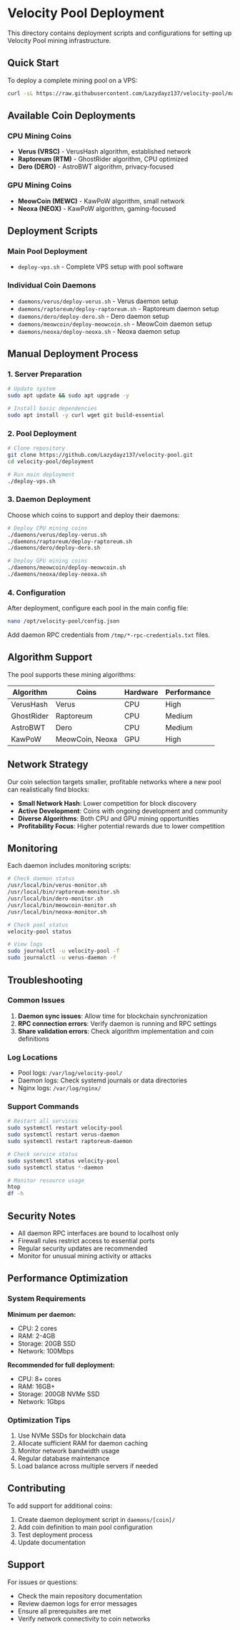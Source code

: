 # Velocity Pool Deployment

This directory contains deployment scripts and configurations for setting up Velocity Pool mining infrastructure.

## Quick Start

To deploy a complete mining pool on a VPS:

```bash
curl -sL https://raw.githubusercontent.com/Lazydayz137/velocity-pool/main/deployment/deploy-vps.sh | bash
```

## Available Coin Deployments

### CPU Mining Coins
- **Verus (VRSC)** - VerusHash algorithm, established network
- **Raptoreum (RTM)** - GhostRider algorithm, CPU optimized
- **Dero (DERO)** - AstroBWT algorithm, privacy-focused

### GPU Mining Coins  
- **MeowCoin (MEWC)** - KawPoW algorithm, small network
- **Neoxa (NEOX)** - KawPoW algorithm, gaming-focused

## Deployment Scripts

### Main Pool Deployment
- `deploy-vps.sh` - Complete VPS setup with pool software

### Individual Coin Daemons
- `daemons/verus/deploy-verus.sh` - Verus daemon setup
- `daemons/raptoreum/deploy-raptoreum.sh` - Raptoreum daemon setup  
- `daemons/dero/deploy-dero.sh` - Dero daemon setup
- `daemons/meowcoin/deploy-meowcoin.sh` - MeowCoin daemon setup
- `daemons/neoxa/deploy-neoxa.sh` - Neoxa daemon setup

## Manual Deployment Process

### 1. Server Preparation

```bash
# Update system
sudo apt update && sudo apt upgrade -y

# Install basic dependencies
sudo apt install -y curl wget git build-essential
```

### 2. Pool Deployment

```bash
# Clone repository
git clone https://github.com/Lazydayz137/velocity-pool.git
cd velocity-pool/deployment

# Run main deployment
./deploy-vps.sh
```

### 3. Daemon Deployment

Choose which coins to support and deploy their daemons:

```bash
# Deploy CPU mining coins
./daemons/verus/deploy-verus.sh
./daemons/raptoreum/deploy-raptoreum.sh
./daemons/dero/deploy-dero.sh

# Deploy GPU mining coins
./daemons/meowcoin/deploy-meowcoin.sh
./daemons/neoxa/deploy-neoxa.sh
```

### 4. Configuration

After deployment, configure each pool in the main config file:

```bash
nano /opt/velocity-pool/config.json
```

Add daemon RPC credentials from `/tmp/*-rpc-credentials.txt` files.

## Algorithm Support

The pool supports these mining algorithms:

| Algorithm | Coins | Hardware | Performance |
|-----------|-------|----------|-------------|
| VerusHash | Verus | CPU | High |
| GhostRider | Raptoreum | CPU | Medium |
| AstroBWT | Dero | CPU | Medium |
| KawPoW | MeowCoin, Neoxa | GPU | High |

## Network Strategy

Our coin selection targets smaller, profitable networks where a new pool can realistically find blocks:

- **Small Network Hash**: Lower competition for block discovery
- **Active Development**: Coins with ongoing development and community
- **Diverse Algorithms**: Both CPU and GPU mining opportunities
- **Profitability Focus**: Higher potential rewards due to lower competition

## Monitoring

Each daemon includes monitoring scripts:

```bash
# Check daemon status
/usr/local/bin/verus-monitor.sh
/usr/local/bin/raptoreum-monitor.sh
/usr/local/bin/dero-monitor.sh
/usr/local/bin/meowcoin-monitor.sh
/usr/local/bin/neoxa-monitor.sh

# Check pool status
velocity-pool status

# View logs
sudo journalctl -u velocity-pool -f
sudo journalctl -u verus-daemon -f
```

## Troubleshooting

### Common Issues

1. **Daemon sync issues**: Allow time for blockchain synchronization
2. **RPC connection errors**: Verify daemon is running and RPC settings
3. **Share validation errors**: Check algorithm implementation and coin definitions

### Log Locations

- Pool logs: `/var/log/velocity-pool/`
- Daemon logs: Check systemd journals or data directories
- Nginx logs: `/var/log/nginx/`

### Support Commands

```bash
# Restart all services
sudo systemctl restart velocity-pool
sudo systemctl restart verus-daemon
sudo systemctl restart raptoreum-daemon

# Check service status
sudo systemctl status velocity-pool
sudo systemctl status *-daemon

# Monitor resource usage
htop
df -h
```

## Security Notes

- All daemon RPC interfaces are bound to localhost only
- Firewall rules restrict access to essential ports
- Regular security updates are recommended
- Monitor for unusual mining activity or attacks

## Performance Optimization

### System Requirements

**Minimum per daemon:**
- CPU: 2 cores
- RAM: 2-4GB 
- Storage: 20GB SSD
- Network: 100Mbps

**Recommended for full deployment:**
- CPU: 8+ cores
- RAM: 16GB+
- Storage: 200GB NVMe SSD
- Network: 1Gbps

### Optimization Tips

1. Use NVMe SSDs for blockchain data
2. Allocate sufficient RAM for daemon caching
3. Monitor network bandwidth usage
4. Regular database maintenance
5. Load balance across multiple servers if needed

## Contributing

To add support for additional coins:

1. Create daemon deployment script in `daemons/[coin]/`
2. Add coin definition to main pool configuration
3. Test deployment process
4. Update documentation

## Support

For issues or questions:

- Check the main repository documentation
- Review daemon logs for error messages
- Ensure all prerequisites are met
- Verify network connectivity to coin networks
